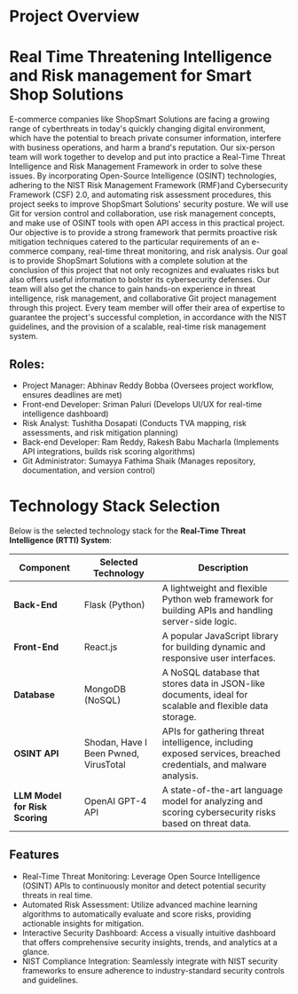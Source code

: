 # Project Overview
# Real Time Threatening Intelligence and Risk management for Smart Shop Solutions

E-commerce companies like ShopSmart Solutions are facing a growing range of cyberthreats in today's quickly changing digital environment, which have the potential to breach private consumer information, interfere with business operations, and harm a brand's reputation. Our six-person team will work together to develop and put into practice a Real-Time Threat Intelligence and Risk Management Framework in order to solve these issues. By incorporating Open-Source Intelligence (OSINT) technologies, adhering to the NIST Risk Management Framework (RMF)and Cybersecurity Framework (CSF) 2.0, and automating risk assessment procedures, this project seeks to improve ShopSmart Solutions' security posture. We will use Git for version control and collaboration, use risk management concepts, and make use of OSINT tools with open API access in this practical project. Our objective is to provide a strong framework that permits proactive risk mitigation techniques catered to the particular requirements of an e-commerce company, real-time threat monitoring, and risk analysis. Our goal is to provide ShopSmart Solutions with a complete solution at the conclusion of this project that not only recognizes and evaluates risks but also offers useful information to bolster its cybersecurity defenses. Our team will also get the chance to gain hands-on experience in threat intelligence, risk management, and collaborative Git project management through this project. Every team member will offer their area of expertise to guarantee the project's successful completion, in accordance with the NIST guidelines, and the provision of a scalable, real-time risk management system.

## Roles:
- Project Manager: Abhinav Reddy Bobba (Oversees project workflow, ensures deadlines are met)
- Front-end Developer: Sriman Paluri (Develops UI/UX for real-time intelligence dashboard)
- Risk Analyst: Tushitha Dosapati (Conducts TVA mapping, risk assessments, and risk mitigation planning)
- Back-end Developer: Ram Reddy, Rakesh Babu Macharla (Implements API integrations, builds risk scoring algorithms)
- Git Administrator: Sumayya Fathima Shaik (Manages repository, documentation, and version control)

# Technology Stack Selection

Below is the selected technology stack for the **Real-Time Threat Intelligence (RTTI) System**:

| **Component**            | **Selected Technology**       | **Description**                                                                 |
|--------------------------|-------------------------------|---------------------------------------------------------------------------------|
| **Back-End**             | Flask (Python)                | A lightweight and flexible Python web framework for building APIs and handling server-side logic. |
| **Front-End**            | React.js                      | A popular JavaScript library for building dynamic and responsive user interfaces. |
| **Database**             | MongoDB (NoSQL)               | A NoSQL database that stores data in JSON-like documents, ideal for scalable and flexible data storage. |
| **OSINT API**            | Shodan, Have I Been Pwned, VirusTotal | APIs for gathering threat intelligence, including exposed services, breached credentials, and malware analysis. |
| **LLM Model for Risk Scoring** | OpenAI GPT-4 API         | A state-of-the-art language model for analyzing and scoring cybersecurity risks based on threat data. |

## Features
- Real-Time Threat Monitoring: Leverage Open Source Intelligence (OSINT) APIs to continuously monitor and detect potential security threats in real time.
- Automated Risk Assessment: Utilize advanced machine learning algorithms to automatically evaluate and score risks, providing actionable insights for mitigation.
- Interactive Security Dashboard: Access a visually intuitive dashboard that offers comprehensive security insights, trends, and analytics at a glance.
- NIST Compliance Integration: Seamlessly integrate with NIST security frameworks to ensure adherence to industry-standard security controls and guidelines.
